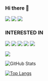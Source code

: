 ### Hi there 👋
![](https://img.shields.io/badge/I%20am-30336b?style=for-the-badge)
![](https://img.shields.io/badge/Frontend%20Engineer-eb4d4b?style=for-the-badge)
![](https://img.shields.io/badge/Working%20in%20Tokyo-6ab04c?style=for-the-badge)

### INTERESTED IN
![](https://img.shields.io/badge/Javascript-f9ca24?style=for-the-badge&logo=Javascript&logoColor=black)
![](https://img.shields.io/badge/React-22a6b3?style=for-the-badge&logo=React&logoColor=white)
![](https://img.shields.io/badge/Next.js-000000?style=for-the-badge&logo=Next.js&logoColor=white)
![](https://img.shields.io/badge/Typescript-1e3799?style=for-the-badge&logo=Typescript&logoColor=white)
![](https://img.shields.io/badge/Remix-9980FA?style=for-the-badge&logo=Remix&logoColor=white)

<!--
コメントアウト中
<a href="https://github.com/anuraghazra/github-readme-stats">
  <img align="left" height="170px" src="https://github-readme-stats.vercel.app/api/top-langs/?username=Naoyuki-Hayasaka&layout=compact&theme=algolia" />
</a>

<a href="https://github.com/anuraghazra/github-readme-stats">
  <img align="left" height="170px" src="https://github-readme-stats.vercel.app/api?username=Naoyuki-Hayasaka&count_private=true&theme=algolia&show_icons=true&token=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" />
</a>

-->

![](https://github-profile-summary-cards.vercel.app/api/cards/profile-details?username=Naoyuki-Hayasaka&theme=react)

![GitHub Stats](https://github-readme-stats.vercel.app/api?username=Naoyuki-Hayasaka&layout=compact&theme=algolia&show_icons=true)

[![Top Langs](https://github-readme-stats.vercel.app/api/top-langs/?username=Naoyuki-Hayasaka&layout=compact&langs_count=6&theme=algolia)](https://github.com/anuraghazra/github-readme-stats)
